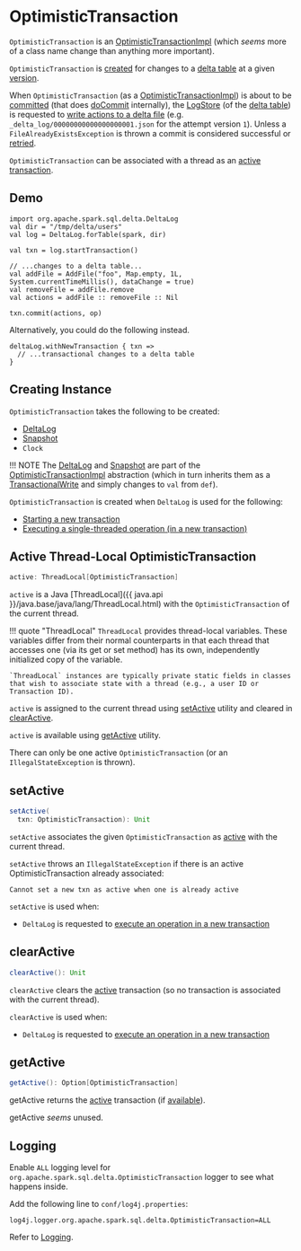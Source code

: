 # OptimisticTransaction

`OptimisticTransaction` is an [OptimisticTransactionImpl](OptimisticTransactionImpl.md) (which _seems_ more of a class name change than anything more important).

`OptimisticTransaction` is [created](#creating-instance) for changes to a [delta table](#deltaLog) at a given [version](#snapshot).

When `OptimisticTransaction` (as a [OptimisticTransactionImpl](OptimisticTransactionImpl.md)) is about to be [committed](OptimisticTransactionImpl.md#commit) (that does [doCommit](OptimisticTransactionImpl.md#doCommit) internally), the [LogStore](storage/LogStore.md) (of the [delta table](#deltaLog)) is requested to [write actions to a delta file](storage/LogStore.md#write) (e.g. `_delta_log/00000000000000000001.json` for the attempt version `1`). Unless a `FileAlreadyExistsException` is thrown a commit is considered successful or [retried](OptimisticTransactionImpl.md#checkAndRetry).

`OptimisticTransaction` can be associated with a thread as an [active transaction](#active).

## Demo

```text
import org.apache.spark.sql.delta.DeltaLog
val dir = "/tmp/delta/users"
val log = DeltaLog.forTable(spark, dir)

val txn = log.startTransaction()

// ...changes to a delta table...
val addFile = AddFile("foo", Map.empty, 1L, System.currentTimeMillis(), dataChange = true)
val removeFile = addFile.remove
val actions = addFile :: removeFile :: Nil

txn.commit(actions, op)
```

Alternatively, you could do the following instead.

```text
deltaLog.withNewTransaction { txn =>
  // ...transactional changes to a delta table
}
```

## Creating Instance

`OptimisticTransaction` takes the following to be created:

* <span id="deltaLog"> [DeltaLog](DeltaLog.md)
* <span id="snapshot"> [Snapshot](Snapshot.md)
* <span id="clock"> `Clock`

!!! NOTE
    The [DeltaLog](#deltaLog) and [Snapshot](#snapshot) are part of the [OptimisticTransactionImpl](OptimisticTransactionImpl.md) abstraction (which in turn inherits them as a [TransactionalWrite](TransactionalWrite.md) and simply changes to `val` from `def`).

`OptimisticTransaction` is created when `DeltaLog` is used for the following:

* [Starting a new transaction](DeltaLog.md#startTransaction)
* [Executing a single-threaded operation (in a new transaction)](DeltaLog.md#withNewTransaction)

## <span id="active"> Active Thread-Local OptimisticTransaction

```scala
active: ThreadLocal[OptimisticTransaction]
```

`active` is a Java [ThreadLocal]({{ java.api }}/java.base/java/lang/ThreadLocal.html) with the `OptimisticTransaction` of the current thread.

!!! quote "ThreadLocal"
    `ThreadLocal` provides thread-local variables. These variables differ from their normal counterparts in that each thread that accesses one (via its get or set method) has its own, independently initialized copy of the variable.

    `ThreadLocal` instances are typically private static fields in classes that wish to associate state with a thread (e.g., a user ID or Transaction ID).

`active` is assigned to the current thread using [setActive](#setActive) utility and cleared in [clearActive](#clearActive).

`active` is available using [getActive](#getActive) utility.

There can only be one active `OptimisticTransaction` (or an `IllegalStateException` is thrown).

## <span id="setActive"> setActive

```scala
setActive(
  txn: OptimisticTransaction): Unit
```

`setActive` associates the given `OptimisticTransaction` as [active](#active) with the current thread.

`setActive` throws an `IllegalStateException` if there is an active OptimisticTransaction already associated:

```text
Cannot set a new txn as active when one is already active
```

`setActive` is used when:

* `DeltaLog` is requested to [execute an operation in a new transaction](DeltaLog.md#withNewTransaction)

## <span id="clearActive"> clearActive

```scala
clearActive(): Unit
```

`clearActive` clears the [active](#active) transaction (so no transaction is associated with the current thread).

`clearActive` is used when:

* `DeltaLog` is requested to [execute an operation in a new transaction](DeltaLog.md#withNewTransaction)

## <span id="getActive"> getActive

```scala
getActive(): Option[OptimisticTransaction]
```

getActive returns the [active](#active) transaction (if [available](#setActive)).

getActive _seems_ unused.

## Logging

Enable `ALL` logging level for `org.apache.spark.sql.delta.OptimisticTransaction` logger to see what happens inside.

Add the following line to `conf/log4j.properties`:

```text
log4j.logger.org.apache.spark.sql.delta.OptimisticTransaction=ALL
```

Refer to [Logging](spark-logging.md).
